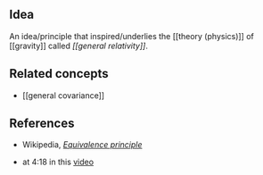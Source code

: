 
## Idea

An idea/principle that inspired/underlies the [[theory (physics)]] of [[gravity]] called _[[general relativity]]_.

## Related concepts

* [[general covariance]]

## References

* Wikipedia, _[Equivalence principle](http://en.wikipedia.org/wiki/Equivalence_principle)_

* at 4:18 in this [video](https://www.youtube.com/watch?v=E43-CfukEgs)

